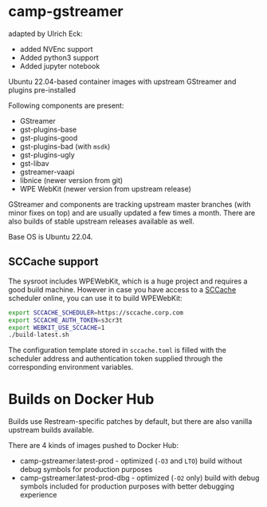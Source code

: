 # camp-gstreamer

adapted by Ulrich Eck:
- added NVEnc support
- Added python3 support
- Added jupyter notebook

Ubuntu 22.04-based container images with upstream GStreamer and plugins pre-installed

Following components are present:
* GStreamer
* gst-plugins-base
* gst-plugins-good
* gst-plugins-bad (with `msdk`)
* gst-plugins-ugly
* gst-libav
* gstreamer-vaapi
* libnice (newer version from git)
* WPE WebKit (newer version from upstream release)

GStreamer and components are tracking upstream master branches (with minor fixes on top) and are usually updated a few times a month.
There are also builds of stable upstream releases available as well.

Base OS is Ubuntu 22.04.

## SCCache support

The sysroot includes WPEWebKit, which is a huge project and requires a good
build machine. However in case you have access to a
[SCCache](https://github.com/mozilla/sccache) scheduler online, you can use it
to build WPEWebKit:

```bash
export SCCACHE_SCHEDULER=https://sccache.corp.com
export SCCACHE_AUTH_TOKEN=s3cr3t
export WEBKIT_USE_SCCACHE=1
./build-latest.sh
```

The configuration template stored in `sccache.toml` is filled with the scheduler
address and authentication token supplied through the corresponding environment
variables.

# Builds on Docker Hub
Builds use Restream-specific patches by default, but there are also vanilla upstream builds available.

There are 4 kinds of images pushed to Docker Hub:
* camp-gstreamer:latest-prod - optimized (`-O3` and `LTO`) build without debug symbols for production purposes
* camp-gstreamer:latest-prod-dbg - optimized (`-O2` only) build with debug symbols included for production purposes with better debugging experience
